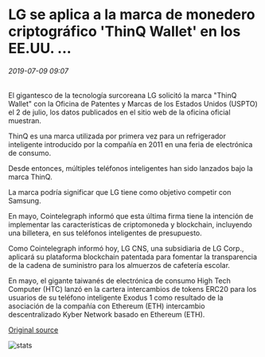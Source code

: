 # LG se aplica a la marca de monedero criptográfico 'ThinQ Wallet' en los EE.UU. ...

###### 2019-07-09 09:07

El gigantesco de la tecnología surcoreana LG solicitó la marca "ThinQ Wallet" con la Oficina de Patentes y Marcas de los Estados Unidos (USPTO) el 2 de julio, los datos publicados en el sitio web de la oficina oficial muestran.

ThinQ es una marca utilizada por primera vez para un refrigerador inteligente introducido por la compañía en 2011 en una feria de electrónica de consumo.

Desde entonces, múltiples teléfonos inteligentes han sido lanzados bajo la marca ThinQ.

La marca podría significar que LG tiene como objetivo competir con Samsung.

En mayo, Cointelegraph informó que esta última firma tiene la intención de implementar las características de criptomoneda y blockchain, incluyendo una billetera, en sus teléfonos inteligentes de presupuesto.

Como Cointelegraph informó hoy, LG CNS, una subsidiaria de LG Corp., aplicará su plataforma blockchain patentada para fomentar la transparencia de la cadena de suministro para los almuerzos de cafetería escolar.

En mayo, el gigante taiwanés de electrónica de consumo High Tech Computer (HTC) lanzó en la cartera intercambios de tokens ERC20 para los usuarios de su teléfono inteligente Exodus 1 como resultado de la asociación de la compañía con Ethereum (ETH) intercambio descentralizado Kyber Network basado en Ethereum (ETH).

[Original source](https://cointelegraph.com/news/lg-applies-for-thinq-wallet-crypto-wallet-trademark-in-the-us)

![stats](https://c.statcounter.com/11760860/0/a89fa40b/1/ "stats")